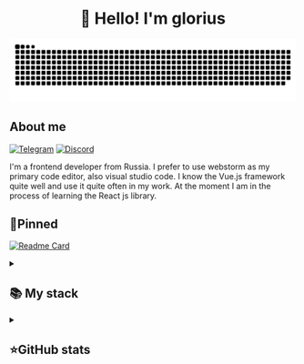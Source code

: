 <h1 align="center">👋 Hello! I'm glorius </h1>

![snake gif](https://github.com/gloriusweb/gloriusweb/blob/output/github-contribution-grid-snake.svg)

## About me
[![Telegram](https://img.shields.io/badge/-Telegram-2CA5E0?style=flat&logo=telegram&logoColor=white)](https://tlgg.ru/glorius2248)
[![Discord](https://img.shields.io/badge/-Discord-7289DA?style=flat&logo=discord&logoColor=white)](https://discord.gg/ccpxf5REuU)

I'm a frontend developer from Russia. I prefer to use webstorm as my primary code editor, also visual studio code. I know the Vue.js framework quite well and use it quite often in my work. At the moment I am in the process of learning the React js library.

## 📌Pinned
[![Readme Card](https://github-readme-stats.vercel.app/api/pin/?username=gloriusweb&repo=ggdash&theme=dracula&bg_color=00000000&)](https://github.com/gloriusweb/ggdash)


<details align="left">
  <summary><h2><b>📚 My stack</b></h2></summary>
  <p>
    <h3>Langs</h3>
    <img src="https://skillicons.dev/icons?i=py,php,javascript,sql&perline=7" />
    <h3>Frameworks / Tools</h3>
    <img src="https://skillicons.dev/icons?i=linux,react,vue,docker,bootstrap,ps,figma,git&perline=7" />
    <h3>Software</h3>
    <img src="https://skillicons.dev/icons?i=vscode,visualstudio&perline=7" />
    <br>
  </p>
</details>


<details align="left">
  <summary><h2><b>⭐GitHub stats</b></h2></summary>
  <p>
   <img src="https://github-readme-stats.vercel.app/api/top-langs/?username=gloriusweb&theme=dracula&layout=compact&hide_border=true&bg_color=00000000" />
   <br>
   <img src="https://github-readme-stats.vercel.app/api?username=gloriusweb&count_private=true&show_icons=true&theme=dracula&hide_border=true&bg_color=00000000" />
  </p>
</details>
